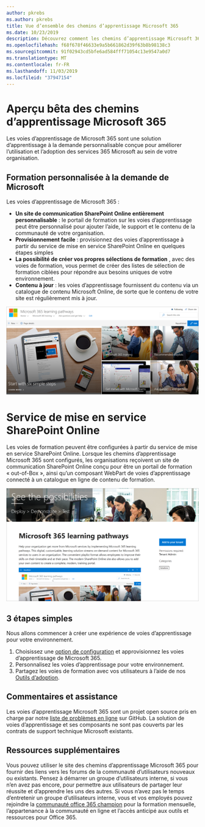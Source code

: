 ```yaml
---
author: pkrebs
ms.author: pkrebs
title: Vue d’ensemble des chemins d’apprentissage Microsoft 365
ms.date: 10/23/2019
description: Découvrez comment les chemins d’apprentissage Microsoft 365 peuvent accélérer l’utilisation et l’adoption des services 365 Microsoft dans votre organisation. Les voies de formation incluent un composant WebPart SharePoint Online personnalisé et un site de formation aux communications SharePoint Online modernes qui est facile à configurer pour votre client Microsoft 365.
ms.openlocfilehash: f68f678f46633e9a5b661862d39f63b8b98138c3
ms.sourcegitcommit: 91f02943cd5bfe6ad584fff71054c13e9547a0d7
ms.translationtype: MT
ms.contentlocale: fr-FR
ms.lasthandoff: 11/03/2019
ms.locfileid: "37947154"
---
```

# <a name="microsoft-365-learning-pathways-beta-preview"></a>Aperçu bêta des chemins d’apprentissage Microsoft 365
Les voies d’apprentissage de Microsoft 365 sont une solution d’apprentissage à la demande personnalisable conçue pour améliorer l’utilisation et l’adoption des services 365 Microsoft au sein de votre organisation.  

## <a name="on-demand-custom-training-from-microsoft"></a>Formation personnalisée à la demande de Microsoft

Les voies d’apprentissage de Microsoft 365 :

- **Un site de communication SharePoint Online entièrement personnalisable** : le portail de formation sur les voies d’apprentissage peut être personnalisé pour ajouter l’aide, le support et le contenu de la communauté de votre organisation.
- **Provisionnement facile** : provisionnez des voies d’apprentissage à partir du service de mise en service SharePoint Online en quelques étapes simples
- **La possibilité de créer vos propres sélections de formation** , avec des voies de formation, vous permet de créer des listes de sélection de formation ciblées pour répondre aux besoins uniques de votre environnement.
- **Contenu à jour** : les voies d’apprentissage fournissent du contenu via un catalogue de contenu Microsoft Online, de sorte que le contenu de votre site est régulièrement mis à jour.

![CG-Introducing. png](media/cg-introducing.png)

# <a name="sharepoint-online-provisioning-service"></a>Service de mise en service SharePoint Online 
Les voies de formation peuvent être configurées à partir du service de mise en service SharePoint Online. Lorsque les chemins d’apprentissage Microsoft 365 sont configurés, les organisations reçoivent un site de communication SharePoint Online conçu pour être un portail de formation « out-of-Box », ainsi qu’un composant WebPart de voies d’apprentissage connecté à un catalogue en ligne de contenu de formation. 

![CG-provision. png](media/cg-provision.png)

## <a name="3-easy-steps"></a>3 étapes simples
Nous allons commencer à créer une expérience de voies d’apprentissage pour votre environnement.
1. Choisissez une [option de configuration](custom_setupoptions.md) et approvisionnez les voies d’apprentissage de Microsoft 365.  
2. Personnalisez les voies d’apprentissage pour votre environnement.
3. Partagez les voies de formation avec vos utilisateurs à l’aide de nos [Outils d’adoption](driveadoption.md).

## <a name="feedback-and-support"></a>Commentaires et assistance

Les voies d’apprentissage Microsoft 365 sont un projet open source pris en charge par notre [liste de problèmes en ligne](https://aka.ms/CustomLearningHelp) sur GitHub. La solution de voies d’apprentissage et ses composants ne sont pas couverts par les contrats de support technique Microsoft existants.  

## <a name="additional-resources"></a>Ressources supplémentaires
Vous pouvez utiliser le site des chemins d’apprentissage Microsoft 365 pour fournir des liens vers les forums de la communauté d’utilisateurs nouveaux ou existants. Pensez à démarrer un groupe d’utilisateurs interne, si vous n’en avez pas encore, pour permettre aux utilisateurs de partager leur réussite et d’apprendre les uns des autres.  Si vous n’avez pas le temps d’entretenir un groupe d’utilisateurs interne, vous et vos employés pouvez rejoindre la [communauté office 365 champion](https://aka.ms/O365Champions) pour la formation mensuelle, l’appartenance à la communauté en ligne et l’accès anticipé aux outils et ressources pour Office 365.